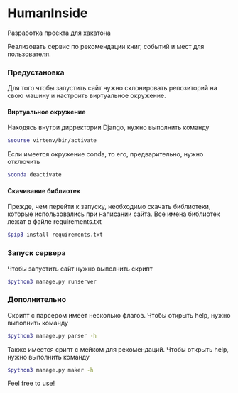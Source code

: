 # HumanInside
Разработка проекта для хакатона

Реализовать сервис по рекомендации книг, событий и мест для пользователя.

### Предустановка
Для того чтобы запустить сайт нужно склонировать репозиторий на свою машину и настроить виртуальное окружение.

#### Виртуальное окружение
Находясь внутри дирректории Django, нужно выполнить команду
```bash
$sourse virtenv/bin/activate
```

Если имеется окружение conda, то его, предварительно, нужно отключить
```bash
$conda deactivate
```
#### Скачивание библиотек
Прежде, чем перейти к запуску, необходимо скачать библиотеки, которые использовались при написании сайта. Все имена библиотек лежат в файле requirements.txt
```bash
$pip3 install requirements.txt
```

### Запуск сервера
Чтобы запустить сайт нужно выполнить скрипт
```bash
$python3 manage.py runserver
```

### Дополнительно
Скрипт с парсером имеет несколько флагов. Чтобы открыть help, нужно выполнить команду
```bash
$python3 manage.py parser -h
```
Также имеется срипт с мейком для рекомендаций. Чтобы открыть help, нужно выполнить команду
```bash
$python3 manage.py maker -h
```

Feel free to use!
